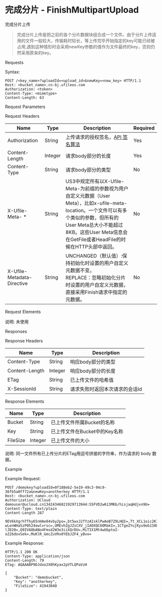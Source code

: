 # 完成分片 - FinishMultipartUpload 

完成分片上传

> 完成分片上传是把之前的各个分片数据块组合成一个文件。由于分片上传适用的文件一般较大，传输耗时较长，等上传完毕开始指定的key可能已经被占用,遇到这种情形时会采用newKey参数的值作为文件最终的key，否则仍然采用原来的key。

Requests

Syntax:

```
POST /<key_name>?uploadId=<upload_id>&newKey=<new_key> HTTP/1.1
Host: <bucket_name>.cn-bj.ufileos.com
Authorization: <token>
Content-Type: <mimetype>
Content-Length: 63
```
Request Parameters

Request Headers

|Name          |Type   |Description|Required|
|---|---|---|---|
|Authorization |String |上传请求的授权签名，[API 签名算法](https://docs.ucloud.cn/ufile/api/authorization?id=%e6%96%87%e4%bb%b6%e7%ae%a1%e7%90%86%e7%ad%be%e5%90%8d%e7%ae%97%e6%b3%95)   |Yes     |
|Content-Length|Integer|请求body部分的长度|Yes     |
|Content-Type  |String |请求body部分的类型|No      |
| X-Ufile-Meta- *   | String   | US3中规定所有以X-Ufile-Meta-为前缀的参数视为用户自定义元数据（User Meta），比如x-ufile-meta-location。一个文件可以有多个类似的参数，但所有的User Meta总大小不能超过8KB。这些User Meta信息会在GetFile或者HeadFile的时候在HTTP头部中返回。   | No        |
| X-Ufile-Metadata-Directive   | String   | UNCHANGED（默认值）:保持初始化时设置的用户自定义元数据不变。<br>REPLACE：忽略初始化分片时设置的用户自定义元数据，直接采用Finish请求中指定的元数据。   | No        |

Request Elements

说明: 未使用

Responses

Response Headers

|Name          |Type   |Description     |
|---|---|---|
|Content-Type  |String |响应body部分的类型     |
|Content-Length|Integer|响应body部分的长度     |
|ETag          |String |已上传文件的哈希值       |
|X-SessionId   |String |请求失败时返回本次请求的会话Id|

Response Elements

|Name    |Type   |Description        |
|---|---|---|
|Bucket  |String |已上传文件所属Bucket的名称   |
|Key     |String |已上传文件在Bucket中的Key名称|
|FileSize|Integer|已上传文件的大小           |

说明: 同一文件所有已上传分片的ETag用逗号拼接的字符串，作为请求的 body 数据。

Example

Example Request:

```
POST /demokey?uploadId=0f188eb2-5e19-49c3-94c9-36fb5a0ff72a&newKey=anotherkey HTTP/1.1
Host: <bucket_name>.cn-bj.ufileos.com
Authorization: UCloud demouser@ucloud.cn13424346821929713944:S5FVD2w613MKb/hisjaqHdjvn9U=
Content-Type: text/plain
Content-Length 287 

9EV6kXgrhTfhy65nHAe84vby2po=,bt5wxJ2fYzAIsklPwAeB7Z9LHQI=,Tt_XCL1oic2KI9xD4Gyxa9g_ht0=,DMmtV-wLenWHa5zP0h24ewlvrsc=,UMEvhZgJZsCXV_jIAOXQC60MakI=,1CTgeZYujKyu9ob13800ndWR3f8=,a1_eDguW8oGbDDBbv9Ru3-lJD20=,Q9IVA8bANo4Fmsd2W3e3iiXQrDU=,MiTIX1Mt4wUbpto2-oZ26dovSek=,MuKlR_GmcZuVRx0YEbJZF4_yBvo=
```
Example Response:

```
HTTP/1.1 200 OK
Content-Type: application/json
Content-Length: 79 
ETag: AQAAABP9DJdoo2X0hKyax2pVTLQPaVzH

{
    "Bucket": "demobucket",
    "Key": "anotherkey",
    "FileSize": 41943040
}
```

